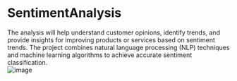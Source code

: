 # SentimentAnalysis
The analysis will help understand customer opinions, identify trends, and provide insights for improving products or services based on sentiment trends. The project combines natural language processing (NLP) techniques and machine learning algorithms to achieve accurate sentiment classification.<br/>
![image](https://github.com/user-attachments/assets/2af48c81-08bf-462d-9ca0-de7ec27ba8ad)
